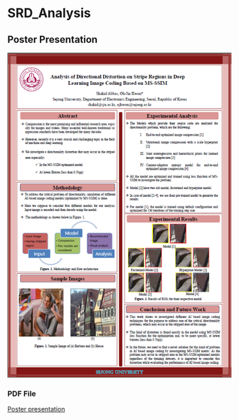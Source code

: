 # SRD_Analysis
## Poster Presentation 
<p align ="center">
<img src = "https://github.com/abbassi007/SRD_Analysis/blob/master/Poster/Poster_presentation.png">
</p>

### PDF File
[Poster presentation](https://github.com/abbassi007/SRD_Analysis/blob/master/Poster/Poster_presentation.pdf)
